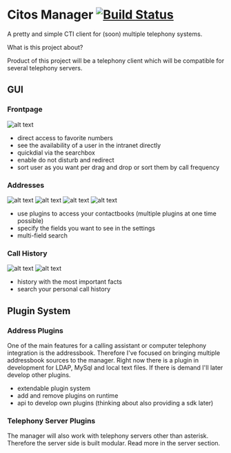 # Citos Manager [![Build Status](https://travis-ci.com/Citos-CTI/Manager-Client.svg?branch=master)](https://travis-ci.com/Citos-CTI/Manager-Client)
A pretty and simple CTI client for (soon) multiple telephony systems.

What is this project about?

Product of this project will be a telephony client which will be compatible for several telephony servers.
## GUI
### Frontpage
![alt text](https://github.com/Citos-CTI/Manager-Client/blob/master/images/states.PNG)
- direct access to favorite numbers 
- see the availability of a user in the intranet directly 
- quickdial via the searchbox
- enable do not disturb and redirect 
- sort user as you want per drag and drop or sort them by call frequency 
### Addresses
![alt text](https://github.com/Citos-CTI/Manager-Client/blob/master/images/addresses.PNG)
![alt text](https://github.com/Citos-CTI/Manager-Client/blob/master/images/addresses_unfolded.PNG)
![alt text](https://github.com/Citos-CTI/Manager-Client/blob/master/images/ldap%20Plugin.PNG)
![alt text](https://github.com/Citos-CTI/Manager-Client/blob/master/images/addresses_extensive_search.PNG)
- use plugins to access your contactbooks (multiple plugins at one time possible)
- specify the fields you want to see in the settings
- multi-field search 
### Call History
![alt text](https://github.com/Citos-CTI/Manager-Client/blob/master/images/history_scroll_function.PNG)
![alt text](https://github.com/Citos-CTI/Manager-Client/blob/master/images/history_search.PNG)
- history with the most important facts
- search your personal call history
## Plugin System
### Address Plugins
One of the main features for a calling assistant or computer telephony integration is the addressbook. Therefore I've focused on bringing multiple addressbook sources to the manager. Right now there is a plugin in development for LDAP, MySql and local text files. If there is demand I'll later develop other plugins.
- extendable plugin system 
- add and remove plugins on runtime 
- api to develop own plugins (thinking about also providing a sdk later)
### Telephony Server Plugins 
The manager will also work with telephony servers other than asterisk. Therefore the server side is built modular. Read more in the server section.
